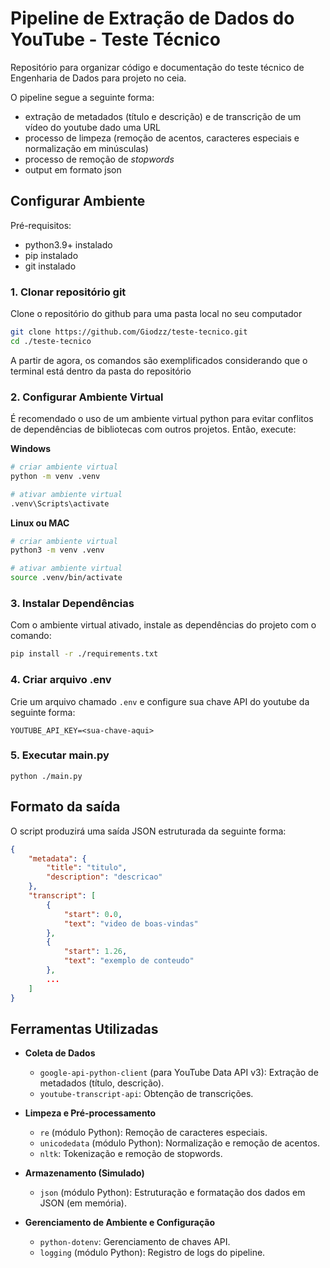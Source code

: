 # Pipeline de Extração de Dados do YouTube - Teste Técnico
Repositório para organizar código e documentação do teste técnico de Engenharia de Dados para projeto no ceia.

O pipeline segue a seguinte forma:
- extração de metadados (título e descrição) e de transcrição de um vídeo do youtube dado uma URL
- processo de limpeza (remoção de acentos, caracteres especiais e normalização em minúsculas)
- processo de remoção de _stopwords_
- output em formato json

## Configurar Ambiente

Pré-requisitos:
- python3.9+ instalado
- pip instalado
- git instalado

### 1. Clonar repositório git
Clone o repositório do github para uma pasta local no seu computador
```bash
git clone https://github.com/Giodzz/teste-tecnico.git
cd ./teste-tecnico
```
A partir de agora, os comandos são exemplificados considerando que o terminal está dentro da pasta do repositório

### 2. Configurar Ambiente Virtual
É recomendado o uso de um ambiente virtual python para evitar conflitos de dependências de bibliotecas com outros projetos. Então, execute: 

**Windows**
``` bash
# criar ambiente virtual
python -m venv .venv

# ativar ambiente virtual
.venv\Scripts\activate
```

**Linux ou MAC**
``` bash
# criar ambiente virtual
python3 -m venv .venv

# ativar ambiente virtual
source .venv/bin/activate
```

### 3. Instalar Dependências
Com o ambiente virtual ativado, instale as dependências do projeto com o comando:
``` bash
pip install -r ./requirements.txt
```

### 4. Criar arquivo .env
Crie um arquivo chamado `.env` e configure sua chave API do youtube da seguinte forma:
```
YOUTUBE_API_KEY=<sua-chave-aqui>
```

### 5. Executar main.py
```
python ./main.py
```

## Formato da saída
O script produzirá uma saída JSON estruturada da seguinte forma: 
``` json
{
    "metadata": {
        "title": "titulo",
        "description": "descricao"
    },
    "transcript": [
        {
            "start": 0.0,
            "text": "video de boas-vindas"
        },
        {
            "start": 1.26,
            "text": "exemplo de conteudo"
        },
        ...
    ]
}
```

## Ferramentas Utilizadas

- **Coleta de Dados**
    - `google-api-python-client` (para YouTube Data API v3): Extração de metadados (título, descrição).
    - `youtube-transcript-api`: Obtenção de transcrições.

- **Limpeza e Pré-processamento**
    - `re` (módulo Python): Remoção de caracteres especiais.
    - `unicodedata` (módulo Python): Normalização e remoção de acentos.
    - `nltk`: Tokenização e remoção de stopwords.

- **Armazenamento (Simulado)**
    - `json` (módulo Python): Estruturação e formatação dos dados em JSON (em memória).

- **Gerenciamento de Ambiente e Configuração**
    - `python-dotenv`: Gerenciamento de chaves API.
    - `logging` (módulo Python): Registro de logs do pipeline.